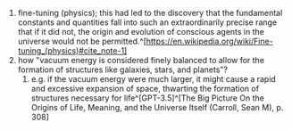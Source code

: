 1. fine-tuning (physics); this had led to the discovery that the fundamental constants and quantities fall into such an extraordinarily precise range that if it did not, the origin and evolution of conscious agents in the universe would not be permitted.^[https://en.wikipedia.org/wiki/Fine-tuning_(physics)#cite_note-1]
2. how "vacuum energy is considered finely balanced to allow for the formation of structures like galaxies, stars, and planets"?
	1. e.g. if the vacuum energy were much larger, it might cause a rapid and excessive expansion of space, thwarting the formation of structures necessary for life^[GPT-3.5]^[The Big Picture On the Origins of Life, Meaning, and the Universe Itself (Carroll, Sean M), p. 308]